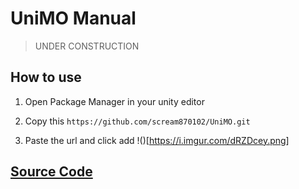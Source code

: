 # UniMO Manual

> UNDER CONSTRUCTION

## How to use

1. Open Package Manager in your unity editor

2. Copy this `https://github.com/scream870102/UniMO.git`

3. Paste the url and click add !()[https://i.imgur.com/dRZDcey.png]

## [Source Code](https://github.com/scream870102/UniMO)
